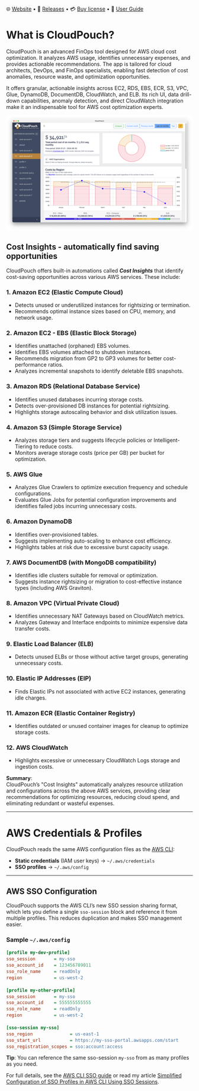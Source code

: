 🌐 [Website](https://cloudpouch.dev) • 🚀 [Releases](https://github.com/CloudPouch/CloudPouch.dev/releases) • 💳 [Buy license](https://cloudpouch.dev/#pricing) • 📖 [User Guide](https://github.com/CloudPouch/CloudPouch.dev/blob/main/userGuide/user-guide.md)

# What is CloudPouch?
CloudPouch is an advanced FinOps tool designed for AWS cloud cost optimization. It analyzes AWS usage, identifies unnecessary expenses, and provides actionable recommendations. The app is tailored for cloud architects, DevOps, and FinOps specialists, enabling fast detection of cost anomalies, resource waste, and optimization opportunities.

It offers granular, actionable insights across EC2, RDS, EBS, ECR, S3, VPC, Glue, DynamoDB, DocumentDB, CloudWatch, and ELB. Its rich UI, data drill-down capabilities, anomaly detection, and direct CloudWatch integration make it an indispensable tool for AWS cost optimization experts.

![CloudPouch Application](images/CloudPouch_1.34.webp)

## Cost Insights - automatically find saving opportunities

CloudPouch offers built-in automations called ***Cost Insights*** that identify cost-saving opportunities across various AWS services. These include:

### 1. **Amazon EC2 (Elastic Compute Cloud)**  
- Detects unused or underutilized instances for rightsizing or termination.
- Recommends optimal instance sizes based on CPU, memory, and network usage.

### 2. **Amazon EC2 - EBS (Elastic Block Storage)**  
- Identifies unattached (orphaned) EBS volumes.
- Identifies EBS volumes attached to shutdown instances.
- Recommends migration from GP2 to GP3 volumes for better cost-performance ratios.
- Analyzes incremental snapshots to identify deletable EBS snapshots.

### 3. **Amazon RDS (Relational Database Service)**  
- Identifies unused databases incurring storage costs.
- Detects over-provisioned DB instances for potential rightsizing.
- Highlights storage autoscaling behavior and disk utilization issues.

### 4. **Amazon S3 (Simple Storage Service)**  
- Analyzes storage tiers and suggests lifecycle policies or Intelligent-Tiering to reduce costs.
- Monitors average storage costs (price per GB) per bucket for optimization.

### 5. **AWS Glue**  
- Analyzes Glue Crawlers to optimize execution frequency and schedule configurations.
- Evaluates Glue Jobs for potential configuration improvements and identifies failed jobs incurring unnecessary costs.

### 6. **Amazon DynamoDB**  
- Identifies over-provisioned tables.
- Suggests implementing auto-scaling to enhance cost efficiency.
- Highlights tables at risk due to excessive burst capacity usage.

### 7. **AWS DocumentDB (with MongoDB compatibility)**  
- Identifies idle clusters suitable for removal or optimization.
- Suggests instance rightsizing or migration to cost-effective instance types (including AWS Graviton).

### 8. **Amazon VPC (Virtual Private Cloud)**  
- Identifies unnecessary NAT Gateways based on CloudWatch metrics.
- Analyzes Gateway and Interface endpoints to minimize expensive data transfer costs.

### 9. **Elastic Load Balancer (ELB)**  
- Detects unused ELBs or those without active target groups, generating unnecessary costs.

### 10. **Elastic IP Addresses (EIP)**  
- Finds Elastic IPs not associated with active EC2 instances, generating idle charges.

### 11. **Amazon ECR (Elastic Container Registry)**  
- Identifies outdated or unused container images for cleanup to optimize storage costs.

### 12. **AWS CloudWatch**  
- Highlights excessive or unnecessary CloudWatch Logs storage and ingestion costs.

**Summary**:  
CloudPouch’s "Cost Insights" automatically analyzes resource utilization and configurations across the above AWS services, providing clear recommendations for optimizing resources, reducing cloud spend, and eliminating redundant or wasteful expenses.


---
# AWS Credentials & Profiles

CloudPouch reads the same AWS configuration files as the [AWS CLI](https://aws.amazon.com/cli/):

- **Static credentials** (IAM user keys) → `~/.aws/credentials`  
- **SSO profiles** → `~/.aws/config`  

---

## AWS SSO Configuration

CloudPouch supports the AWS CLI’s new SSO session sharing format, which lets you define a single `sso-session` block and reference it from multiple profiles. This reduces duplication and makes SSO management easier.

### Sample `~/.aws/config`

```ini
[profile my-dev-profile]
sso_session       = my-sso
sso_account_id    = 123456789011
sso_role_name     = readOnly
region            = us-west-2

[profile my-other-profile]
sso_session       = my-sso
sso_account_id    = 555555555555
sso_role_name     = readOnly
region            = us-west-2

[sso-session my-sso]
sso_region              = us-east-1
sso_start_url           = https://my-sso-portal.awsapps.com/start
sso_registration_scopes = sso:account:access
```
**Tip**: You can reference the same sso-session `my-sso` from as many profiles as you need.

For full details, see the [AWS CLI SSO guide](https://docs.aws.amazon.com/cli/latest/userguide/cli-configure-sso.html) or read my article [Simplified Configuration of SSO Profiles in AWS CLI Using SSO Sessions](https://dev.to/aws-heroes/simplified-configuration-of-sso-profiles-in-aws-cli-using-sso-sessions-8hh).